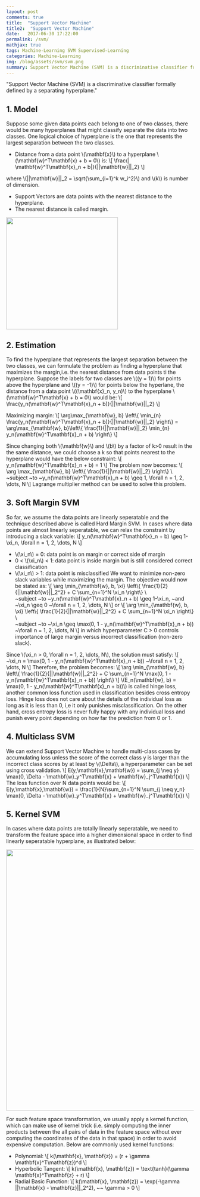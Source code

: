 ```yaml
---
layout: post
comments: true
title:  "Support Vector Machine"
title2:  "Support Vector Machine"
date:   2017-06-30 17:22:00
permalink: /svm/
mathjax: true
tags: Machine-Learning SVM Supervised-Learning
categories: Machine-Learning
img: /blog/assets/svm/svm.png
summary: Support Vector Machine (SVM) is a discriminative classifier formally defined by a separating hyperplane...
---
```



"Support Vector Machine (SVM) is a discriminative classifier formally defined by a separating hyperplane."

## 1. Model
Suppose some given data points each belong to one of two classes, there would be many hyperplanes that might classify separate the data into two classes. One logical choice of hyperplane is the one that represents the largest separation between the two classes.
* Distance from a data point \\(\mathbf{x}\\) to a hyperplane \\(\mathbf{w}^T\mathbf{x} + b = 0\\) is:
\\[
\frac{\| \mathbf{w}^T\mathbf{x}\_n + b\|}{\|\|\mathbf{w}\|\|_2}
\\]

where \\(\|\|\mathbf{w}\|\|\_2 = \sqrt{\sum_{i=1}^k w_i^2}\\) and \\(k\\) is number of dimension.
* Support Vectors are data points with the nearest distance to the hyperplane.
* The nearest distance is called margin.

<div class="imgcap">
<div >
    <img src="/blog/assets/svm/svm.png" width = "300">
</div>
</div>

## 2. Estimation
To find the hyperplane that represents the largest separation between the two classes, we can formulate the problem as finding a hyperplane that maximizes the margin,i.e. the nearest distance from data points ti the hyperplane. Suppose the labels for two classes are \\((y = 1)\\) for points above the hyperplane and \\((y = -1)\\) for points below the hyperlane, the distance from a data point \\((\mathbf{x}\_n, y_n)\\) to the hyperplane \\(\mathbf{w}^T\mathbf{x} + b = 0\\) would be:
\\[
\frac{y_n(\mathbf{w}^T\mathbf{x}\_n + b)}{\|\|\mathbf{w}\|\|_2}
\\]

Maximizing margin:
\\[
\arg\max_{\mathbf{w}, b} \left\\{
    \min_{n} \frac{y\_n(\mathbf{w}^T\mathbf{x}\_n + b)}{\|\|\mathbf{w}\|\|\_2} 
\right\\}
= \arg\max_{\mathbf{w}, b}\left\\{
    \frac{1}{\|\|\mathbf{w}\|\|\_2} \min_{n} y\_n(\mathbf{w}^T\mathbf{x}\_n + b)
\right\\}
\\]

Since changing both \\(\mathbf{w}\\) and \\(b\\) by a factor of k>0 result in the the same distance, we could choose a k so that points nearest to the hyperplane would have the below constraint:
\\[
y\_n(\mathbf{w}^T\mathbf{x}\_n + b) = 1
\\]
The problem now becomes:
\\[
\arg \max_{\mathbf{w}, b} \left\\{ \frac{1}{\|\|\mathbf{w}\|\|_2} \right\\} \\\
~subject ~to ~y\_n(\mathbf{w}^T\mathbf{x}\_n + b) \geq 1, \forall n = 1, 2, \dots, N
\\]
Lagrange multiplier method can be used to solve this problem.

## 3. Soft Margin SVM
So far, we assume the data points are linearly seperatable and the technique described above is called Hard Margin SVM. In cases where data points are almost linearly seperatable, we can relax the constraint by introducing a slack variable:
\\[
y\_n(\mathbf{w}^T\mathbf{x}\_n + b) \geq 1-\xi_n, \forall n = 1, 2, \dots, N
\\]
* \\(\xi_n\\) = 0: data point is on margin or correct side of margin
* 0 < \\(\xi_n\\) < 1: data point is inside margin but is still considered correct classification
* \\(\xi_n\\) > 1: data point is misclassified
We want to minimize non-zero slack variables while maximizing the margin. The objective would now be stated as:
\\[
\arg \min_{\mathbf{w}, b, \xi} \left\\{ \frac{1}{2}{\|\|\mathbf{w}\|\|\_2^2} + C \sum_{n=1}^N \xi\_n \right\\} \\\
~subject ~to ~y\_n(\mathbf{w}^T\mathbf{x}\_n + b) \geq 1-\xi_n, ~and ~\xi_n \geq 0 ~\forall n = 1, 2, \dots, N
\\]
or
\\[
\arg \min_{\mathbf{w}, b, \xi} \left\\{ \frac{1}{2}{\|\|\mathbf{w}\|\|\_2^2} + C \sum_{n=1}^N \xi\_n \right\\} \\\
~subject ~to ~\xi_n \geq \max(0, 1 - y\_n(\mathbf{w}^T\mathbf{x}\_n + b)) ~\forall n = 1, 2, \dots, N
\\]
in which hyperparameter C > 0 controls importance of large margin versus incorrect classification (non-zero slack).

Since \\(\xi_n > 0, \forall n = 1, 2, \dots, N\\), the solution must satisfy:
\\[
~\xi_n = \max(0, 1 - y\_n(\mathbf{w}^T\mathbf{x}\_n + b)) ~\forall n = 1, 2, \dots, N
\\]
Therefore, the problem becomes:
\\[
\arg \min_{\mathbf{w}, b} \left\\{ \frac{1}{2}{\|\|\mathbf{w}\|\|\_2^2} + C \sum_{n=1}^N \max(0, 1 - y_n(\mathbf{w}^T\mathbf{x}\_n + b)) \right\\}
\\]
\\(E_n(\mathbf{w}, b) = \max(0, 1 - y_n(\mathbf{w}^T\mathbf{x}\_n + b))\\) is called hinge loss, another common loss function used in classification besides cross entropy loss. Hinge loss does not care about the details of the individual loss as long as it is less than 0, i,e it only punishes misclassification. On the other hand, cross entropy loss is never fully happy with any individual loss and punish every point depending on how far the prediction from 0 or 1.

## 4. Multiclass SVM
We can extend Support Vector Machine to handle multi-class cases by accumulating loss unless the score of the correct class y is larger than the incorrect class scores by at least by \\(\Delta\\), a hyperparameter can be set using cross validation.
\\[
E(y,\mathbf{x},\mathbf{w}) = \sum_{j \neq y} \max(0, \Delta - \mathbf{w}\_y^T\mathbf{x} + \mathbf{w}\_j^T\mathbf{x})
\\]
The loss function over N data points would be:
\\[
E(y,\mathbf{x},\mathbf{w}) = \frac{1}{N}\sum_{n=1}^N \sum\_{j \neq y_n} \max(0, \Delta - \mathbf{w}\_y^T\mathbf{x} + \mathbf{w}\_j^T\mathbf{x})
\\]

## 5. Kernel SVM
In cases where data points are totally linearly seperatable, we need to transform the feature space into a higher dimensional space in order to find linearly seperatable hyperplane, as illustrated below:
<div class="imgcap">
<div >
    <img src="/blog/assets/svm/kernel.png" width = "700">
</div>
</div>

For such feature space transformation, we usually apply a kernel function, which can make use of kernel trick (i.e. simply computing the inner products between the all pairs of data in the feature space without ever computing the coordinates of the data in that space) in order to avoid expensive computation. Below are commonly used kernel functions:
* Polynomial:
\\[
k(\mathbf{x}, \mathbf{z}) = (r + \gamma \mathbf{x}^T\mathbf{z})^d
\\]
* Hyperbolic Tangent:
\\[
k(\mathbf{x}, \mathbf{z}) = \text{tanh}(\gamma \mathbf{x}^T\mathbf{z} + r)
\\]
* Radial Basic Function:
\\[
k(\mathbf{x}, \mathbf{z}) = \exp(-\gamma \|\|\mathbf{x} - \mathbf{z}\|\|_2^2), ~~ \gamma > 0
\\]
